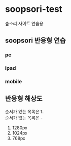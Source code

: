 # soopsori-test
숲소리 사이트 연습용

## soopsori 반응형 연습
### pc 
### ipad
### mobile

## 반응형 해상도
순서가 있는 목록은 1. <br/> 순서가 없는 목록은 - 
1. 1280px
2. 1024px
3. 768px

